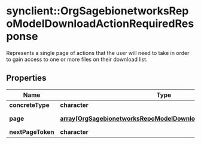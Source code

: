 # synclient::OrgSagebionetworksRepoModelDownloadActionRequiredResponse

Represents a single page of actions that the user will need to take in order to gain access to one or more files on their download list.

## Properties
Name | Type | Description | Notes
------------ | ------------- | ------------- | -------------
**concreteType** | **character** |  | [optional] 
**page** | [**array[OrgSagebionetworksRepoModelDownloadActionRequiredCount]**](org.sagebionetworks.repo.model.download.ActionRequiredCount.md) | The page of ActionRequiredCount | [optional] 
**nextPageToken** | **character** |  | [optional] 


